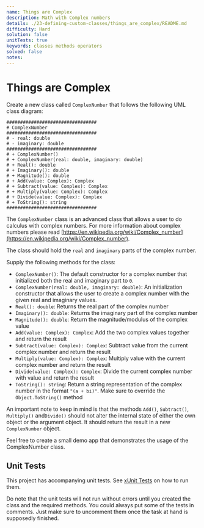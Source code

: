 ```yaml
---
name: Things are Complex
description: Math with Complex numbers
details: ./23-defining-custom-classes/things_are_complex/README.md
difficulty: Hard
solution: false
unitTests: true
keywords: classes methods operators
solved: false
notes:
---
```


# Things are Complex

Create a new class called `ComplexNumber` that follows the following UML class diagram:

```text
#################################
# ComplexNumber
#################################
# - real: double
# - imaginary: double
#################################
# + ComplexNumber()
# + ComplexNumber(real: double, imaginary: double)
# + Real(): double
# + Imaginary(): double
# + Magnitude(): double
# + Add(value: Complex): Complex
# + Subtract(value: Complex): Complex
# + Multiply(value: Complex): Complex
# + Divide(value: Complex): Complex
# + ToString(): string
#################################
```

The `ComplexNumber` class is an advanced class that allows a user to do calculus with complex numbers. For more information about complex numbers please read [https://en.wikipedia.org/wiki/Complex_number](https://en.wikipedia.org/wiki/Complex_number).

The class should hold the `real` and `imaginary` parts of the complex number.

Supply the following methods for the class:

* `ComplexNumber()`: The default constructor for a complex number that initialized both the real and imaginary part to `0`.
* `ComplexNumber(real: double, imaginary: double)`: An initialization constructor that allows the user to create a complex number with the given real and imaginary values.
* `Real(): double`: Returns the real part of the complex number
* `Imaginary(): double`: Returns the imaginary part of the complex number
* `Magnitude(): double`: Return the magnitude/modulus of the complex value
* `Add(value: Complex): Complex`: Add the two complex values together and return the result
* `Subtract(value: Complex): Complex`: Subtract value from the current complex number and return the result
* `Multiply(value: Complex): Complex`: Multiply value with the current complex number and return the result
* `Divide(value: Complex): Complex`: Divide the current complex number with value and return the result
* `ToString(): string`: Return a string representation of the complex number in the format `"(a + bi)"`. Make sure to override the `Object.ToString()` method

An important note to keep in mind is that the methods `Add()`, `Subtract()`, `Multiply()` and`Divide()` should not alter the internal state of either the own object or the argument object. It should return the result in a new `ComplexNumber` object.

Feel free to create a small demo app that demonstrates the usage of the ComplexNumber class.

## Unit Tests

This project has accompanying unit tests. See [xUnit Tests](/README.md#xunit-tests) on how to run them.

Do note that the unit tests will not run without errors until you created the class and the required methods. You could always put some of the tests in comments. Just make sure to uncomment them once the task at hand is supposedly finished.
